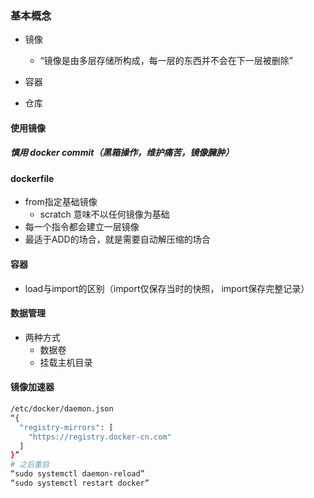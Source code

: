 ### 基本概念
- 镜像
  - “镜像是由多层存储所构成，每一层的东西并不会在下一层被删除”

- 容器
- 仓库
#### 使用镜像
##### 慎用 docker      commit（黑箱操作，维护痛苦，镜像臃肿）
 #### dockerfile
- from指定基础镜像
  - scratch 意味不以任何镜像为基础
- 每一个指令都会建立一层镜像
- 最适于ADD的场合，就是需要自动解压缩的场合
#### 容器
- load与import的区别（import仅保存当时的快照， import保存完整记录）
#### 数据管理
- 两种方式
  - 数据卷
  - 挂载主机目录
#### 镜像加速器
```sh
/etc/docker/daemon.json
“{
  "registry-mirrors": [
    "https://registry.docker-cn.com"
  ]
}”
# 之后重启
“sudo systemctl daemon-reload”
“sudo systemctl restart docker”
```